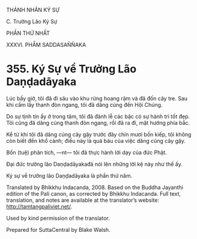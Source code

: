 THÁNH NHÂN KÝ SỰ

C. Trưởng Lão Ký Sự

PHẦN THỨ NHẤT

XXXVI. PHẨM SADDASAÑÑAKA

# 355\. Ký Sự về Trưởng Lão Daṇḍadāyaka

Lúc bấy giờ, tôi đã đi sâu vào khu rừng hoang rậm và đã đốn cây tre. Sau khi cầm lấy thanh đòn ngang, tôi đã dâng cúng đến Hội Chúng.

Do sự tịnh tín ấy ở trong tâm, tôi đã đảnh lễ các bậc có sự hành trì tốt đẹp. Tôi cũng đã dâng cúng thanh đòn ngang, rồi đã ra đi, mặt hướng phía bắc.

Kể từ khi tôi đã dâng cúng cây gậy trước đây chín mươi bốn kiếp, tôi không còn biết đến khổ cảnh; điều này là quả báu của việc dâng cúng cây gậy.

Bốn (tuệ) phân tích, ―nt― tôi đã thực hành lời dạy của đức Phật.

Đại đức trưởng lão Daṇḍadāyakađã nói lên những lời kệ này như thế ấy.

Ký sự về trưởng lão Daṇḍadāyaka là phần thứ năm.

Translated by Bhikkhu Indacanda, 2008. Based on the Buddha Jayanthi edition of the Pali canon, as corrected by Bhikkhu Indacanda. Full text, translation, and notes are available at the translator’s website: http://tamtangpaliviet.net/.

Used by kind permission of the translator.

Prepared for SuttaCentral by Blake Walsh.